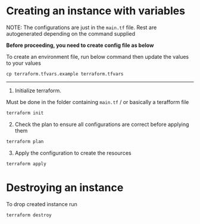 # Creating an instance with variables

NOTE: The configurations are just in the `main.tf` file. Rest are autogenerated depending on the command supplied

**Before proceeding, you need to create config file as below**

To create an environment file, run below command then update the values to your values

```
cp terraform.tfvars.example terraform.tfvars
```

---

1. Initialize terraform.

Must be done in the folder containing `main.tf` / or basically a terafform file

```bash
terraform init
```

2. Check the plan to ensure all configurations are correct before applying them

```bash
terraform plan
```

3. Apply the configuration to create the resources

```bash
terraform apply
```

# Destroying an instance

To drop created instance run

```bash
terraform destroy
```
